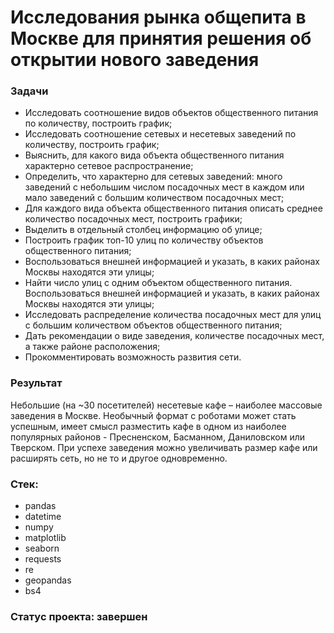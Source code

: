 # Исследования рынка общепита в Москве для принятия решения об открытии нового заведения

### Задачи
- Исследовать соотношение видов объектов общественного питания по количеству, построить график;
- Исследовать соотношение сетевых и несетевых заведений по количеству, построить график;
- Выяснить, для какого вида объекта общественного питания характерно сетевое распространение;
- Определить, что характерно для сетевых заведений: много заведений с небольшим числом посадочных мест в каждом или мало заведений с большим количеством посадочных мест;
- Для каждого вида объекта общественного питания описать среднее количество посадочных мест, построить графики;
- Выделить в отдельный столбец информацию об улице;
- Построить график топ-10 улиц по количеству объектов общественного питания;
- Воспользоваться внешней информацией и указать, в каких районах Москвы находятся эти улицы;
- Найти число улиц с одним объектом общественного питания. Воспользоваться внешней информацией и указать, в каких районах Москвы находятся эти улицы;
- Исследовать распределение количества посадочных мест для улиц с большим количеством объектов общественного питания;
- Дать рекомендации о виде заведения, количестве посадочных мест, а также районе расположения;
- Прокомментировать возможность развития сети.

### Результат
Небольшие (на ~30 посетителей) несетевые кафе – наиболее массовые заведения в Москве. Необычный формат с роботами может стать успешным, имеет смысл разместить кафе в одном из наиболее популярных районов - Пресненском, Басманном, Даниловском или Тверском. При успехе заведения можно увеличивать размер кафе или расширять сеть, но не то и другое одновременно.

### Стек:
- pandas
- datetime
- numpy
- matplotlib
- seaborn
- requests
- re
- geopandas
- bs4

### Статус проекта: завершен

